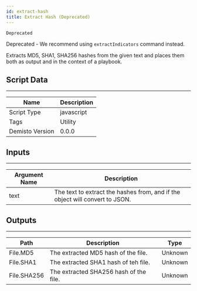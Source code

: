 ```yaml
---
id: extract-hash
title: Extract Hash (Deprecated)
---
```


`Deprecated`

Deprecated - We recommend using `extractIndicators` command instead. 

Extracts MD5, SHA1, SHA256 hashes from the given text and places them both as output and in the context of a playbook.

## Script Data
---

| **Name** | **Description** |
| --- | --- |
| Script Type | javascript |
| Tags | Utility |
| Demisto Version | 0.0.0 |

## Inputs
---

| **Argument Name** | **Description** |
| --- | --- |
| text | The text to extract the hashes from, and if the object will convert to JSON. |

## Outputs
---

| **Path** | **Description** | **Type** |
| --- | --- | --- |
| File.MD5 | The extracted MD5 hash of the file.| Unknown |
| File.SHA1 | The extracted SHA1 hash of teh file. | Unknown |
| File.SHA256 | The extracted SHA256 hash of the file. | Unknown |
